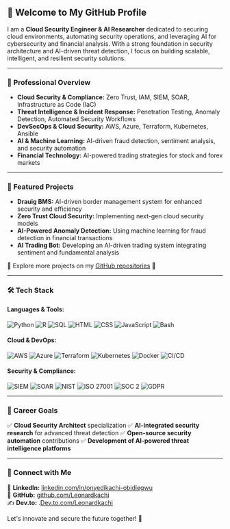 ## 👋 Welcome to My GitHub Profile

I am a **Cloud Security Engineer & AI Researcher** dedicated to securing cloud environments, automating security operations, and leveraging AI for cybersecurity and financial analysis. With a strong foundation in security architecture and AI-driven threat detection, I focus on building scalable, intelligent, and resilient security solutions.

---

### 🚀 Professional Overview
- **Cloud Security & Compliance:** Zero Trust, IAM, SIEM, SOAR, Infrastructure as Code (IaC)
- **Threat Intelligence & Incident Response:** Penetration Testing, Anomaly Detection, Automated Security Workflows
- **DevSecOps & Cloud Security:** AWS, Azure, Terraform, Kubernetes, Ansible
- **AI & Machine Learning:** AI-driven fraud detection, sentiment analysis, and security automation
- **Financial Technology:** AI-powered trading strategies for stock and forex markets

---

### 📌 Featured Projects
- **Drauig BMS:** AI-driven border management system for enhanced security and efficiency
- **Zero Trust Cloud Security:** Implementing next-gen cloud security models
- **AI-Powered Anomaly Detection:** Using machine learning for fraud detection in financial transactions
- **AI Trading Bot:** Developing an AI-driven trading system integrating sentiment and fundamental analysis

📌 Explore more projects on my [GitHub repositories](https://github.com/LeonardKachi?tab=repositories) 🔗

---

### 🛠️ Tech Stack
#### **Languages & Tools:**
![Python](https://img.shields.io/badge/Python-FFD43B?style=flat&logo=python&logoColor=blue)
![R](https://img.shields.io/badge/R-276DC3?style=flat&logo=r&logoColor=white)
![SQL](https://img.shields.io/badge/SQL-4479A1?style=flat&logo=postgresql&logoColor=white)
![HTML](https://img.shields.io/badge/HTML5-E34F26?style=flat&logo=html5&logoColor=white)
![CSS](https://img.shields.io/badge/CSS3-1572B6?style=flat&logo=css3&logoColor=white)
![JavaScript](https://img.shields.io/badge/JavaScript-F7DF1E?style=flat&logo=javascript&logoColor=black)
![Bash](https://img.shields.io/badge/Bash-4EAA25?style=flat&logo=gnu-bash&logoColor=white)



#### **Cloud & DevOps:**
![AWS](https://img.shields.io/badge/AWS-232F3E?style=flat&logo=amazon-aws&logoColor=white)
![Azure](https://img.shields.io/badge/Azure-0078D4?style=flat&logo=microsoft-azure&logoColor=white)
![Terraform](https://img.shields.io/badge/Terraform-623CE4?style=flat&logo=terraform&logoColor=white)
![Kubernetes](https://img.shields.io/badge/Kubernetes-326CE5?style=flat&logo=kubernetes&logoColor=white)
![Docker](https://img.shields.io/badge/Docker-2496ED?style=flat&logo=docker&logoColor=white)
![CI/CD](https://img.shields.io/badge/CI/CD-1E88E5?style=flat&logo=gitlab&logoColor=white)


#### **Security & Compliance:**
![SIEM](https://img.shields.io/badge/SIEM-FF6F00?style=flat)
![SOAR](https://img.shields.io/badge/SOAR-00BFFF?style=flat)
![NIST](https://img.shields.io/badge/NIST-2F3C7E?style=flat)
![ISO 27001](https://img.shields.io/badge/ISO%2027001-4B4B4B?style=flat)
![SOC 2](https://img.shields.io/badge/SOC%202-0078D4?style=flat)
![GDPR](https://img.shields.io/badge/GDPR-008ECC?style=flat)


---

### 🎯 Career Goals
✅ **Cloud Security Architect** specialization
✅ **AI-integrated security research** for advanced threat detection
✅ **Open-source security automation** contributions
✅ **Development of AI-powered threat intelligence platforms**

---

### 🤝 Connect with Me
🔗 **LinkedIn:** [linkedin.com/in/onyedikachi-obidiegwu](https://www.linkedin.com/in/onyedikachi-obidiegwu-17068b238)  
💼 **GitHub:** [github.com/Leonardkachi](https://github.com/LeonardKachi)  
✍️ **Dev.to:** .[Dev.to.com/Leonardkachi](https://dev.to/leonardkachi)

Let's innovate and secure the future together! 🚀
